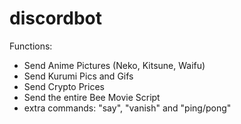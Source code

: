 # discordbot
Functions:
- Send Anime Pictures (Neko, Kitsune, Waifu)
- Send Kurumi Pics and Gifs
- Send Crypto Prices
- Send the entire Bee Movie Script
- extra commands: "say", "vanish" and "ping/pong"
